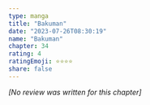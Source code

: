 ```yaml
---
type: manga
title: "Bakuman"
date: "2023-07-26T08:30:19"
name: "Bakuman"
chapter: 34
rating: 4
ratingEmoji: ⭐️⭐️⭐️⭐️
share: false
---
```


_[No review was written for this chapter]_

